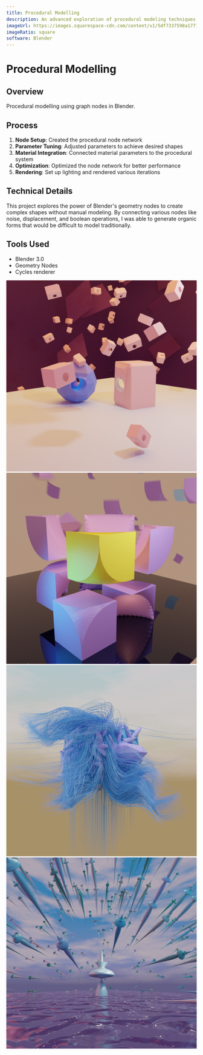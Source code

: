 ```yaml
---
title: Procedural Modelling
description: An advanced exploration of procedural modeling techniques using Blender's node-based system to create complex shapes and patterns.
imageUrl: https://images.squarespace-cdn.com/content/v1/5df7337598a1771a4a73ef26/7ab94758-9d5a-4a27-ba56-ec09d5d1a733/rendered1.png?format=750w
imageRatio: square
software: Blender
---
```


# Procedural Modelling

## Overview
Procedural modelling using graph nodes in Blender.

## Process
1. **Node Setup**: Created the procedural node network
2. **Parameter Tuning**: Adjusted parameters to achieve desired shapes
3. **Material Integration**: Connected material parameters to the procedural system
4. **Optimization**: Optimized the node network for better performance
5. **Rendering**: Set up lighting and rendered various iterations

## Technical Details
This project explores the power of Blender's geometry nodes to create complex shapes without manual modeling. By connecting various nodes like noise, displacement, and boolean operations, I was able to generate organic forms that would be difficult to model traditionally.

## Tools Used
- Blender 3.0
- Geometry Nodes
- Cycles renderer

<div class="image-grid-1column">
    <img 
      src="https://github.com/reatured/public-assets/blob/main/3d-design/project4-proceduralmodelling/rendered18.png?raw=true" 
      alt="Printed Posters"
      class=""  
    />
    <img 
      src="https://github.com/reatured/public-assets/blob/main/3d-design/project4-proceduralmodelling/rendered28.png?raw=true" 
      alt="Printed Posters"
      class=""  
    />
    <img 
      src="https://github.com/reatured/public-assets/blob/main/3d-design/project4-proceduralmodelling/rendered38.png?raw=true" 
      alt="Printed Posters"
      class=""  
    />
    <img 
      src="https://github.com/reatured/public-assets/blob/main/3d-design/project4-proceduralmodelling/rendered4.png?raw=true" 
      alt="Printed Posters"
      class=""  
    />
</div>
